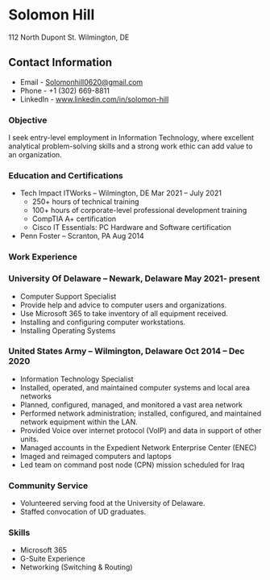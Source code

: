 # Solomon Hill
112 North Dupont St. 
Wilmington, DE

## Contact Information
* Email - Solomonhill0620@gmail.com
* Phone - +1 (302) 669-8811
* LinkedIn - www.linkedin.com/in/solomon-hill


### Objective
I seek entry-level employment in Information Technology, where excellent analytical problem-solving skills and a strong work ethic can add value to an organization.

### Education and Certifications
* Tech Impact ITWorks – Wilmington, DE    Mar 2021 – July 2021
	* 250+ hours of technical training
	* 100+ hours of corporate-level professional development training
	* CompTIA A+ certification   
	* Cisco IT Essentials: PC Hardware and Software certification    
* Penn Foster – Scranton, PA    Aug 2014

### Work Experience

### University Of Delaware – Newark, Delaware                                                                       May 2021- present
* Computer Support Specialist
* Provide help and advice to computer users and organizations.
* Use Microsoft 365 to take inventory of all equipment received.
* Installing and configuring computer workstations. 
* Installing Operating Systems



### United States Army – Wilmington, Delaware    Oct 2014 – Dec 2020
* Information Technology Specialist     
* Installed, operated, and maintained computer systems and local area networks
* Planned, configured, managed, and monitored a vast area network
* Performed network administration; installed, configured, and maintained network equipment within the LAN.
* Provided Voice over internet protocol (VoIP) and data in support of other units.
* Managed accounts in the Expedient Network Enterprise Center (ENEC)
* Imaged and reimaged computers and laptops
* Led team on command post node (CPN) mission scheduled for Iraq

### Community Service 
* Volunteered serving food at the University of Delaware.    
* Staffed convocation of UD graduates. 

### Skills 
* Microsoft 365
* G-Suite Experience
* Networking (Switching & Routing)
